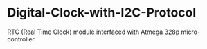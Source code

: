 # Digital-Clock-with-I2C-Protocol
RTC (Real Time Clock) module interfaced with  Atmega 328p micro-controller. 
